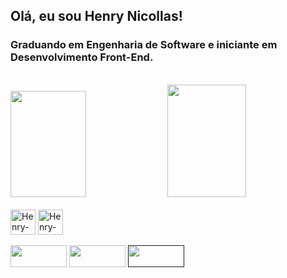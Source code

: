 ## Olá, eu sou Henry Nicollas! 
### Graduando em Engenharia de Software e iniciante em Desenvolvimento Front-End.
<br>
<div>
  <img height="170em" width="49%" src="https://github-readme-stats.vercel.app/api?username=henry-nicollas-issicaba&theme=midnight-purple&show_icons=true">
  <img height="180em" width="50%" src="https://github-readme-stats.vercel.app/api/top-langs/?username=henry-nicollas-issicaba&layout=compact&theme=midnight-purple">
</div>
<br>
<div>
  <img align="center" alt="Henry-HTML" width="40px" height="40px" src="https://cdn.jsdelivr.net/gh/devicons/devicon/icons/html5/html5-original.svg" />
  <img align="center" alt="Henry-CSS" width="40px" height="40px" src="https://cdn.jsdelivr.net/gh/devicons/devicon/icons/css3/css3-original.svg" />
</div>
<br>
<div>
  <a href="https://github.com/Henry-Nicollas-Issicaba?tab=repositories" target="_blank"><img width="90px" height="35px" src="https://img.shields.io/badge/GitHub-100000?style=for-the-badge&logo=github&logoColor=white"></a>
  <a href="https://www.linkedin.com/in/henry-nicollas-issicaba-05a54024a/" target="_blank"><img width="90px" height="35px" src="https://img.shields.io/badge/LinkedIn-0077B5?style=for-the-badge&logo=linkedin&logoColor=white"></a>
  <a href="" target="_blank"><img width="90px" height="35px" src="https://img.shields.io/badge/Codepen-000000?style=for-the-badge&logo=codepen&logoColor=white"></a>
</div>
